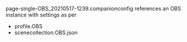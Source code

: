 
page-single-OBS_20210517-1239.companionconfig
references an OBS instance with settings as per

- profile.OBS
- scenecollection.OBS.json
